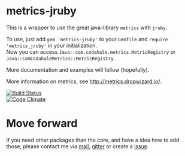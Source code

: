 metrics-jruby
=============

This is a wrapper to use the great java-library `metrics` with `jruby`.

To use, just add `gem 'metrics-jruby'` to your `Gemfile` and `require
'metrics_jruby'` in your initialization.  
Now you can access `Java::com.codahale.metrics.MetricRegistry` or
`Java::ComCodahaleMetrics::MetricRegistry`.

More documentation and examples will follow (hopefully).

More information on metrics, see http://metrics.dropwizard.io/.

[![Build Status](https://travis-ci.org/rynr/metrics-jruby.svg?branch=master)](https://travis-ci.org/rynr/metrics-jruby)  
[![Code Climate](https://codeclimate.com/github/rynr/metrics-jruby/badges/gpa.svg)](https://codeclimate.com/github/rynr/metrics-jruby)

Move forward
============

If you need other packages than the core, and have a idea how to add those, please contact me via [mail](mailto:rainer.jung@gmail.com), [gitter](https://gitter.im/rynr/metrics-jruby) or create a [issue](https://github.com/rynr/metrics-jruby/issues).
